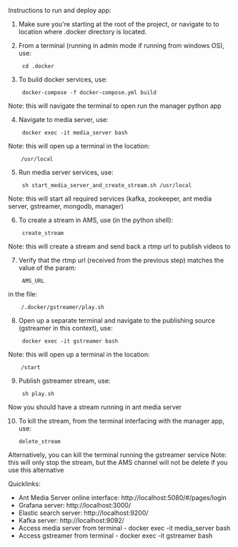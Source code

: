 Instructions to run and deploy app:

1. Make sure you're starting at the root of the project, or navigate to to location where .docker directory is located.

2. From a terminal (running in admin mode if running from windows OS), use:

        cd .docker

3. To build docker services, use:
        
        docker-compose -f docker-compose.yml build
Note: this will navigate the terminal to open run the manager python app

4. Navigate to media server, use:
    
        docker exec -it media_server bash
Note: this will open up a terminal in the location:
    
        /usr/local

5. Run media server services, use:
    
        sh start_media_server_and_create_stream.sh /usr/local
Note: this will start all required services (kafka, zookeeper, ant media server, gstreamer, mongodb, manager)

6. To create a stream in AMS, use (in the python shell):
    
        create_stream
Note: this will create a stream and send back a rtmp url to publish videos to

7. Verify that the rtmp url (received from the previous step) matches the value of the param:
    
        AMS_URL
in the file:
    
        /.docker/gstreamer/play.sh

8. Open up a separate terminal and navigate to the publishing source (gstreamer in this context), use:
    
        docker exec -it gstreamer bash
Note: this will open up a terminal in the location:
    
        /start

9. Publish gstreamer stream, use:
    
        sh play.sh
Now you should have a stream running in ant media server

10. To kill the stream, from the terminal interfacing with the manager app, use:
    
        delete_stream
Alternatively, you can kill the terminal running the gstreamer service
Note: this will only stop the stream, but the AMS channel will not be delete if you use this alternative


Quicklinks:
- Ant Media Server online interface: http://localhost:5080/#/pages/login
- Grafana server: http://localhost:3000/
- Elastic search server: http://localhost:9200/
- Kafka server: http://localhost:9092/
- Access media server from terminal - docker exec -it media_server bash
- Access gstreamer from terminal - docker exec -it gstreamer bash
